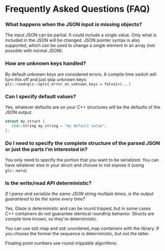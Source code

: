 # Frequently Asked Questions (FAQ)

### What happens when the JSON input is missing objects? 

The input JSON can be partial. It could include a single value. Only what is included in the JSON will be changed. JSON pointer syntax is also supported, which can be used to change a single element in an array (not possible with normal JSON).

### How are unknown keys handled?

By default unknown keys are considered errors. A compile time switch will turn this off and just skip unknown keys:
`glz::read<glz::opts{.error_on_unknown_keys = false}>(...)`

### Can I specify default values?

Yes, whatever defaults are on your C++ structures will be the defaults of the JSON output.

```c++
struct my_struct {
   std::string my_string = "my default value";
};
```

### Do I need to specify the complete structure of the parsed JSON or just the parts I‘m interested in?

You only need to specify the portion that you want to be serialized. You can have whatever else in your struct and choose to not expose it (using `glz::meta`).

### Is the write/read API deterministic?

*If I parse and serialize the same JSON string multiple times, is the output guaranteed to be the same every time?*

Yes, Glaze is deterministic and can be round tripped, but in some cases C++ containers do not guarantee identical roundtrip behavior. Structs are compile time known, so they're deterministic.

You can use std::map and std::unordered_map containers with the library. If you choose the former the sequence is deterministic, but not the latter.

Floating point numbers use round-trippable algorithms.

